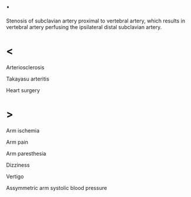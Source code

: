 # .

Stenosis of subclavian artery proximal to vertebral artery, which results in vertebral artery perfusing the ipsilateral distal subclavian artery.

# <

Arteriosclerosis

Takayasu arteritis

Heart surgery

# >

Arm ischemia

Arm pain

Arm paresthesia

Dizziness

Vertigo

Assymmetric arm systolic blood pressure

